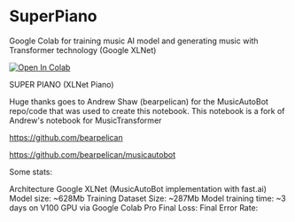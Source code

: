 # SuperPiano
Google Colab for training music AI model and generating music with Transformer technology (Google XLNet)

<a href="https://colab.research.google.com/github/asigalov61/SuperPiano/blob/master/SuperPiano.ipynb" target="_parent"><img src="https://colab.research.google.com/assets/colab-badge.svg" alt="Open In Colab"/></a>

SUPER PIANO (XLNet Piano)

Huge thanks goes to Andrew Shaw (bearpelican) for the MusicAutoBot repo/code that was used to create this notebook. This notebook is a fork of Andrew's notebook for MusicTransformer

https://github.com/bearpelican

https://github.com/bearpelican/musicautobot

Some stats:

Architecture Google XLNet (MusicAutoBot implementation with fast.ai)
Model size: ~628Mb
Training Dataset Size: ~287Mb
Model training time: ~3 days on V100 GPU via Google Colab Pro
Final Loss:
Final Error Rate:
